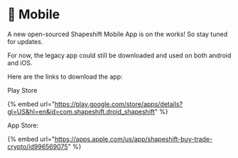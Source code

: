 # 📱 Mobile

A new open-sourced Shapeshift Mobile App is on the works! So stay tuned for updates.



For now, the legacy app could still be downloaded and used on both android and iOS.

Here are the links to download the app:

Play Store

{% embed url="https://play.google.com/store/apps/details?gl=US&hl=en&id=com.shapeshift.droid_shapeshift" %}

App Store:&#x20;

{% embed url="https://apps.apple.com/us/app/shapeshift-buy-trade-crypto/id996569075" %}
